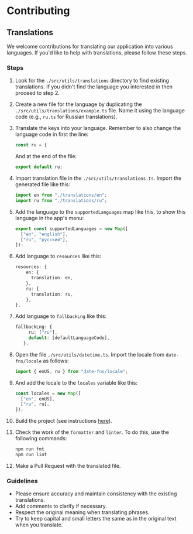 # Contributing

## Translations

We welcome contributions for translating our application into various languages. If you'd like to help with translations, please follow these steps.

### Steps

1. Look for the `./src/utils/translations` directory to find existing translations. If you didn't find the language you interested in then proceed to step 2.

2. Create a new file for the language by duplicating the `./src/utils/translations/example.ts` file. Name it using the language code (e.g., `ru.ts` for Russian translations).

3. Translate the keys into your language. Remember to also change the language code in first the line:

   ```ts
   const ru = {
   ```

   And at the end of the file:

   ```ts
   export default ru;
   ```

4. Import translation file in the `./src/utils/translations.ts`. Import the generated file like this:

   ```ts
   import en from "./translations/en";
   import ru from "./translations/ru";
   ```

5. Add the language to the `supportedLanguages` map like this, to show this language in the app's menu:

   ```ts
   export const supportedLanguages = new Map([
     ["en", "english"],
     ["ru", "русский"],
   ]);
   ```

6. Add language to `resources` like this:

   ```ts
   resources: {
       en: {
         translation: en,
       },
       ru: {
         translation: ru,
       },
   },
   ```

7. Add language to `fallbackLng` like this:

   ```ts
   fallbackLng: {
        ru: ["ru"],
        default: [defaultLanguageCode],
      },
   ```

8. Open the file `./src/utils/datetime.ts`. Import the locale from `date-fns/locale` as follows:

    ```ts
    import { enUS, ru } from "date-fns/locale";
    ```

9. And add the locale to the `locales` variable like this:

   ```ts
   const locales = new Map([
     ["en", enUS],
     ["ru", ru],
   ]);
   ```

10. Build the project (see instructions [here](https://github.com/IraSoro/perioddrama/blob/master/BUILDING.md)).

11. Check the work of the `formatter` and `linter`. To do this, use the following commands:

    ```bash
    npm run fmt
    npm run lint
    ```

12. Make a Pull Request with the translated file.

### Guidelines

- Please ensure accuracy and maintain consistency with the existing translations.
- Add comments to clarify if necessary.
- Respect the original meaning when translating phrases.
- Try to keep capital and small letters the same as in the original text when you translate.
